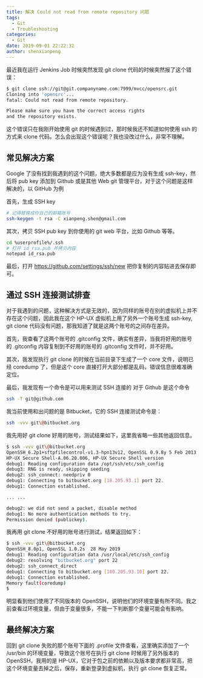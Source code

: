 ```yaml
---
title: 解决 Could not read from remote repository 问题
tags:
  - Git
  - Troubleshooting
categories:
  - Git
date: 2019-09-01 22:22:32
author: shenxianpeng
---
```


最近我在运行 Jenkins Job 时候突然发现 git clone 代码的时候突然报了这个错误：

```bash
$ git clone ssh://git@git.companyname.com:7999/mvcc/opensrc.git
Cloning into 'opensrc'...
fatal: Could not read from remote repository.

Please make sure you have the correct access rights
and the repository exists.
```

这个错误只在我刚开始使用 git 的时候遇到过，那时候我还不知道如何使用 ssh 的方式来 clone 代码。怎么会出现这个错误呢？我也没改过什么，非常不理解。

## 常见解决方案

<!-- more -->

Google 了没有找到我遇到的这个问题，绝大多数都是应为没有生成 ssh-key，然后将 pub key 添加到 Github 或是其他 Web git 管理平台，对于这个问题是这样解决的，以 GitHub 为例

首先，生成 SSH key

```bash
# 记得替换成你自己的邮箱账号
ssh-keygen -t rsa -C xianpeng.shen@gmail.com
```

其次，拷贝 SSH pub key 到你使用的 git web 平台，比如 Github 等等。

```bash
cd %userprofile%/.ssh
# 打开 id_rsa.pub 并拷贝内容
notepad id_rsa.pub
```

最后，打开 <https://github.com/settings/ssh/new> 把你复制的内容贴进去保存即可。

## 通过 SSH 连接测试排查

对于我遇到的问题，这种解决方式是无效的，因为同样的账号在别的虚拟机上并不存在这个问题，因此我在这个 HP-UX 虚拟机上用了另外一个账号生成 ssh-key, git clone 代码没有问题，那我知道了就是这两个账号的之间存在差异。

首先，我查看了这两个账号的 .gitconfig 文件，确实有差异，当我将好用的账号的 .gitconfig 内容复制到不好用的账号的 .gitconfig 文件时，并不好用。

其次，我发现执行 git clone 的时候在当前目录下生成了一个 core 文件，说明已经 coredump 了，但是这个 core 直接打开大部分都是乱码，错误信息很难准确定位。

最后，我发现有一个命令是可以用来测试 SSH 连接的
对于 Github 是这个命令

```bash
ssh -T git@github.com
```

我当前使用和出问题的是 Bitbucket，它的 SSH 连接测试命令是：

```bash
ssh -vvv git\@bitbucket.org
```

我先用好 git clone 好用的账号，测试结果如下，这里我省略一些其他返回信息。

```bash
$ ssh -vvv git\@bitbucket.org
OpenSSH_6.2p1+sftpfilecontrol-v1.3-hpn13v12, OpenSSL 0.9.8y 5 Feb 2013      # OpenSSH 版本不同
HP-UX Secure Shell-A.06.20.006, HP-UX Secure Shell version                  # 原来是调用路径不同
debug1: Reading configuration data /opt/ssh/etc/ssh_config
debug3: RNG is ready, skipping seeding
debug2: ssh_connect: needpriv 0
debug1: Connecting to bitbucket.org [18.205.93.1] port 22.
debug1: Connection established.

... ...

debug2: we did not send a packet, disable method
debug1: No more authentication methods to try.
Permission denied (publickey).
```

我再用 git clone 不好用的账号进行测试，结果返回如下：

```bash
$ ssh -vvv git\@bitbucket.org
OpenSSH_8.0p1, OpenSSL 1.0.2s  28 May 2019                                  # OpenSSH 版本不同
debug1: Reading configuration data /usr/local/etc/ssh_config                # 原来是调用路径不同
debug2: resolving "bitbucket.org" port 22
debug2: ssh_connect_direct
debug1: Connecting to bitbucket.org [180.205.93.10] port 22.
debug1: Connection established.
Memory fault(coredump)
$
```

明显看到他们使用了不同版本的 OpenSSH，说明他们的环境变量有所不同。我之前查看过环境变量，但由于变量很多，不能一下判断那个变量可能会有影响。

## 最终解决方案

回到 git clone 失败的那个账号下面的 .profile 文件查看，这里确实添加了一个 /usr/bin 的环境变量，导致这个账号在执行 git clone 时候用了另外版本的 OpenSSH，我用的是 HP-UX，它对于包之前的依赖以及版本要求都非常高，把这个环境变量去掉之后，保存，重新登录到虚拟机，执行 git clone 恢复正常。
